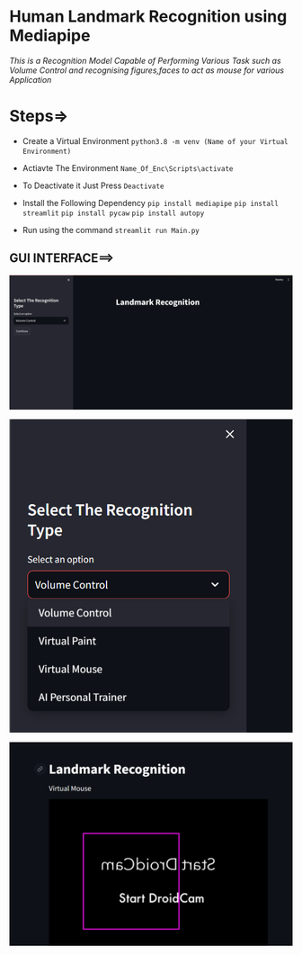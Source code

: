 
# Human Landmark Recognition using Mediapipe

*This is a Recognition Model Capable of Performing Various Task such as Volume Control and recognising figures,faces to act as mouse for various Application*


# Steps=>
* Create a Virtual Environment
    ```python3.8 -m venv (Name of your Virtual Environment)```

* Actiavte The Environment
    ```Name_Of_Enc\Scripts\activate```

* To Deactivate it Just Press 
    ```Deactivate```

* Install the Following Dependency
    ```pip install mediapipe```
    ```pip install streamlit```
    ```pip install pycaw```
    ```pip install autopy```

* Run using the command
    ```streamlit run Main.py```



## GUI INTERFACE==>

![alt text](<Screenshot 2024-05-12 184248.png>)

![alt text](<Screenshot 2024-05-12 184256.png>)

![alt text](<Screenshot 2024-05-12 184317.png>)